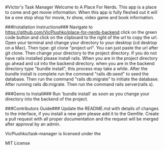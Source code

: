 #Victor's Task Manager
Welcome to A Place For Nerds. This app is a place to come and get movie information. When this app is fully fleshed out it will be a one stop shop for movie, tv show, video game and book information.

###Installation Instructions### Navigate to https://github.com/VicPlushko/place-for-nerds-backend click on the green code button and click on the clipboard to the right of the url to copy the url. Open your terminal and change your directory to your desktop (cd desktop on a Mac). Then type: git clone "project url". You can just paste the url after git clone. Then change your directory to the project directory. If you do not have rails installed please install rails. When you are in the project directory go ahead and cd into the backend directory. when you are in the backend directory type "bundle install", this process may take a while. After the bundle install is complete run the command "rails db:seed" to seed the database. Then run the command "rails db:migrate" to initiate the database. After running rails db:migrate. Then run the command rails server(rails s). 

###Gems to Install### Run 'bundle install' as soon as you change your directory into the backend of the project.

###Contributors Guide### Update the README.md with details of changes to the interface, if you install a new gem please add it to the Gemfile. Create a pull request with all proper documentation and the request will be merged after approval by an admin.

VicPlushko/task-manager is licensed under the

MIT License